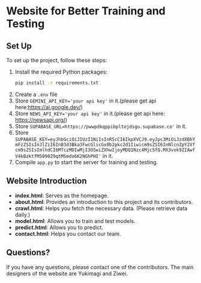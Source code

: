 # Website for Better Training and Testing

## Set Up
To set up the project, follow these steps:
1. Install the required Python packages:
    ```sh
    pip install -r requirements.txt
    ```
2. Create a `.env` file
3. Store `GEMINI_API_KEY='your api key'` in it.(please get api here:https://ai.google.dev/)
4. Store `NEWS_API_KEY='your api key'` in it.(please get api here: https://newsapi.org/)
5. Store `SUPABASE_URL=https://pwwpdkqppibpltojdsgu.supabase.co'` in it.
6. Store `SUPABASE_KEY=eyJhbGciOiJIUzI1NiIsInR5cCI6IkpXVCJ9.eyJpc3MiOiJzdXBhYmFzZSIsInJlZiI6InB3d3Bka3FwcGlicGx0b2pkc2d1Iiwicm9sZSI6InNlcnZpY2Vfcm9sZSIsImlhdCI6MTczMDIwMjI3OSwiZXhwIjoyMDQ1Nzc4Mjc5fQ.MX3vok9ZIAwfV4kBzktfM5090Z9qtMSmdo6K2NGhPHI'` in it.
7. Compile `app.py` to start the server for training and testing.

## Website Introduction
- **index.html**: Serves as the homepage.
- **about.html**: Provides an introduction to this project and its contributors.
- **crawl.html**: Helps you fetch the necessary data. (Please retrieve data daily.)
- **model.html**: Allows you to train and test models.
- **predict.html**: Allows you to predict.
- **contact.html**: Helps you contact our team.

## Questions?
If you have any questions, please contact one of the contributors. The main designers of the website are Yukimagi and Ziwei.

